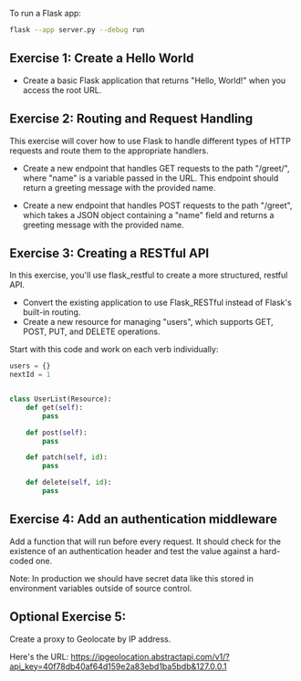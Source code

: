 To run a Flask app:

```bash
flask --app server.py --debug run 
```

## Exercise 1: Create a Hello World

- Create a basic Flask application that returns "Hello, World!" when you access the root URL.

## Exercise 2: Routing and Request Handling

This exercise will cover how to use Flask to handle different types of HTTP requests and route them to the appropriate handlers.

- Create a new endpoint that handles GET requests to the path "/greet/<name>", where "name" is a variable passed in the URL. This endpoint should return a greeting message with the provided name.

- Create a new endpoint that handles POST requests to the path "/greet", which takes a JSON object containing a "name" field and returns a greeting message with the provided name.

## Exercise 3: Creating a RESTful API

In this exercise, you'll use flask_restful to create a more structured, restful API.

- Convert the existing application to use Flask_RESTful instead of Flask's built-in routing.
- Create a new resource for managing "users", which supports GET, POST, PUT, and DELETE operations.

Start with this code and work on each verb individually:

```python
users = {}
nextId = 1


class UserList(Resource):
    def get(self):
		pass

    def post(self):
        pass

    def patch(self, id):
        pass

    def delete(self, id):
        pass
```

## Exercise 4: Add an authentication middleware

Add a function that will run before every request. It should check for the existence of an authentication header and test the value against a hard-coded one.

Note: In production we should have secret data like this stored in environment variables outside of source control.

## Optional Exercise 5: 

Create a proxy to Geolocate by IP address.

Here's the URL: 
https://ipgeolocation.abstractapi.com/v1/?api_key=40f78db40af64d159e2a83ebd1ba5bdb&127.0.0.1